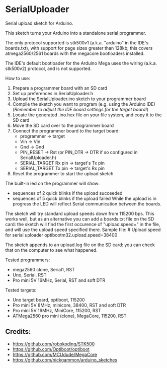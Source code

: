 # SerialUploader
Serial upload sketch for Arduino.

This sketch turns your Arduino into a standalone serial programmer.

The only protocol supported is stk500v1 (a.k.a. "arduino" in the IDE's boards.txt), with support for page sizes greater
 than 128kb; this covers atmega2560/2561 boards with the megacore bootloaders installed.
 
 The IDE's default bootloader for the Arduino Mega uses the wiring (a.k.a. stk500v2) protocol,
and is not supported.

How to use:

1. Prepare a programmer board with an SD card
2. Set up preferences in SerialUploader.h
3. Upload the SerialUploader.ino sketch to your programmer board
4. Compile the sketch you want to program (e.g. using the Arduino IDE)
   (_Remember to adjust the IDE board settings for the target board!_)
5. Locate the generated <sketch>.ino.hex file on your file system, and copy it to the SD card
6. Move the SD card over to the programmer board
7. Connect the programmer board to the target board:
    - programmer            -> target
    - Vin                   -> Vin
    - Gnd                   -> Gnd
    - PIN_RESET             -> Rst
      (or PIN_DTR -> DTR if so configured in SerialUploader.h)
    - SERIAL_TARGET Rx pin  -> target's Tx pin
    - SERIAL_TARGET Tx pin  -> target's Rx pin
8. Reset the programmer to start the upload sketch

The built-in led on the programmer will show:
- sequences of 2 quick blinks if the upload succeeded
- sequences of 5 quick blinks if the upload failed
While the upload is in progress the LED will reflect Serial communication between the boards.

The sketch will try standard upload speeds down from 115200 bps. This works well, but as an alternative you can add a
boards.txt file on the SD card: the sketch will find the first occurence of "upload.speed=" in the file, and will use
the upload speed specified there.
Sample file:
    # Upload speed for serial uploader
    optibootm32.upload.speed=38400

The sketch appends to an upload.log file on the SD card: you can check that on the computer to see what happened.

Tested programmers:
- mega2560 clone, Serial1, RST
- Uno, Serial, RST
- Pro mini 5V 16MHz, Serial, RST and soft DTR

Tested targets:
- Uno target board, optiboot, 115200
- Pro mini 5V 8MHz, minicore, 38400, RST and soft DTR
- Pro mini 5V 16MHz, MiniCore, 115200, RST
- ATMega2560 pro mini (clone), MegaCore, 115200, RST

## Credits:
- https://github.com/robokoding/STK500
- https://github.com/Optiboot/optiboot
- https://github.com/MCUdude/MegaCore
- https://github.com/nickgammon/arduino_sketches
